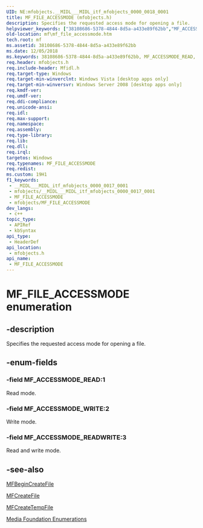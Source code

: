 ```yaml
---
UID: NE:mfobjects.__MIDL___MIDL_itf_mfobjects_0000_0018_0001
title: MF_FILE_ACCESSMODE (mfobjects.h)
description: Specifies the requested access mode for opening a file.
helpviewer_keywords: ["38108686-5378-4844-8d5a-a433e89f62bb","MF_ACCESSMODE_READ","MF_ACCESSMODE_READWRITE","MF_ACCESSMODE_WRITE","MF_FILE_ACCESSMODE","MF_FILE_ACCESSMODE enumeration [Media Foundation]","__MIDL___MIDL_itf_mfobjects_0000_0017_0001","mf.mf_file_accessmode","mfobjects/MF_ACCESSMODE_READ","mfobjects/MF_ACCESSMODE_READWRITE","mfobjects/MF_ACCESSMODE_WRITE","mfobjects/MF_FILE_ACCESSMODE"]
old-location: mf\mf_file_accessmode.htm
tech.root: mf
ms.assetid: 38108686-5378-4844-8d5a-a433e89f62bb
ms.date: 12/05/2018
ms.keywords: 38108686-5378-4844-8d5a-a433e89f62bb, MF_ACCESSMODE_READ, MF_ACCESSMODE_READWRITE, MF_ACCESSMODE_WRITE, MF_FILE_ACCESSMODE, MF_FILE_ACCESSMODE enumeration [Media Foundation], __MIDL___MIDL_itf_mfobjects_0000_0017_0001, mf.mf_file_accessmode, mfobjects/MF_ACCESSMODE_READ, mfobjects/MF_ACCESSMODE_READWRITE, mfobjects/MF_ACCESSMODE_WRITE, mfobjects/MF_FILE_ACCESSMODE
req.header: mfobjects.h
req.include-header: Mfidl.h
req.target-type: Windows
req.target-min-winverclnt: Windows Vista [desktop apps only]
req.target-min-winversvr: Windows Server 2008 [desktop apps only]
req.kmdf-ver: 
req.umdf-ver: 
req.ddi-compliance: 
req.unicode-ansi: 
req.idl: 
req.max-support: 
req.namespace: 
req.assembly: 
req.type-library: 
req.lib: 
req.dll: 
req.irql: 
targetos: Windows
req.typenames: MF_FILE_ACCESSMODE
req.redist: 
ms.custom: 19H1
f1_keywords:
 - __MIDL___MIDL_itf_mfobjects_0000_0017_0001
 - mfobjects/__MIDL___MIDL_itf_mfobjects_0000_0017_0001
 - MF_FILE_ACCESSMODE
 - mfobjects/MF_FILE_ACCESSMODE
dev_langs:
 - c++
topic_type:
 - APIRef
 - kbSyntax
api_type:
 - HeaderDef
api_location:
 - mfobjects.h
api_name:
 - MF_FILE_ACCESSMODE
---
```


# MF_FILE_ACCESSMODE enumeration


## -description

Specifies the requested access mode for opening a file.

## -enum-fields

### -field MF_ACCESSMODE_READ:1

Read mode.

### -field MF_ACCESSMODE_WRITE:2

Write mode.

### -field MF_ACCESSMODE_READWRITE:3

Read and write mode.

## -see-also

<a href="/windows/desktop/api/mfapi/nf-mfapi-mfbegincreatefile">MFBeginCreateFile</a>



<a href="/windows/desktop/api/mfapi/nf-mfapi-mfcreatefile">MFCreateFile</a>



<a href="/windows/desktop/api/mfapi/nf-mfapi-mfcreatetempfile">MFCreateTempFile</a>



<a href="/windows/desktop/medfound/media-foundation-enumerations">Media Foundation Enumerations</a>
